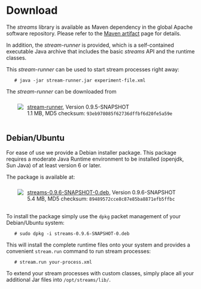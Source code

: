 Download
========

The *streams* library is available as Maven dependency in the global
Apache software repository. Please refer to the [Maven artifact](dev/maven.html)
page for details.

In addition, the *stream-runner* is provided, which is a self-contained
executable Java archive that includes the basic *streams* API and the
runtime classes.

This *stream-runner* can be used to start stream processes right away:

       # java -jar stream-runner.jar experiment-file.xml


The *stream-runner* can be downloaded from

<div class="download" style="margin:auto; height: 40px; padding: 10px; margin-left: 20px;">
     <a href="http://download.jwall.org/streams/stream-runner.jar">
     <img src="./images/download-icon.png" style="float: left; vertical-align: middle;" />
     </a>
     <div style="float: left; margin-left: 10px;">
       <div>
        <a href="http://download.jwall.org/streams/stream-runner.jar">stream-runner</a>,
        Version 0.9.5-SNAPSHOT
       </div>
       <div style="font-size: -2;">1.1 MB, MD5 checksum: <code>93eb978085f62736dffbf6d20fe5a59e</code></div>
     </div>
</div>


Debian/Ubuntu
-------------

For ease of use we provide a Debian installer package. This package requires a moderate Java Runtime
environment to be installed (openjdk, Sun Java) of at least version 6 or later.

The package is available at:

<div class="download" style="margin:auto; height: 40px; padding: 10px; margin-left: 20px;">
     <a href="http://download.jwall.org/streams/streams-0.9.6-SNAPSHOT-0.deb">
     <img src="./images/download-icon.png" style="float: left; vertical-align: middle;" />
     </a> 
     <div style="float: left; margin-left: 10px;">
       <div>
        <a href="http://download.jwall.org/streams/streams-0.9.6-SNAPSHOT-0.deb">streams-0.9.6-SNAPSHOT-0.deb</a>,
        Version 0.9.6-SNAPSHOT
       </div>
       <div style="font-size: -2;">5.4 MB, MD5 checksum: <code>89489572cce8c87e85ba8871efb5ffbc</code></div>
     </div> 
</div>


To install the package simply use the `dpkg` packet management of your Debian/Ubuntu system:

       # sudo dpkg -i streams-0.9.6-SNAPSHOT-0.deb

This will install the complete runtime files onto your system and provides a
convenient `stream.run` command to run stream processes:

       # stream.run your-process.xml

To extend your stream processes with custom classes, simply place all your
additional Jar files into `/opt/streams/lib/`.
